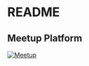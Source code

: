 # README
## Meetup Platform
[![Meetup](https://cdn.loom.com/sessions/thumbnails/2be4aacc0db74d98b5f466f962d152e3-00001.gif)](https://www.loom.com/share/2be4aacc0db74d98b5f466f962d152e3 "Meetup")